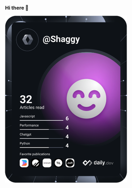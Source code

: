 ### Hi there 👋

<a href="https://app.daily.dev/pawan-bansari-agile"><img src="https://github.com/pawan-bansari-agile/pawan-bansari-agile/blob/main/devcard.svg" width="400" alt="Pawan's Dev Card!!!"/></a>

<!--
**pawan-bansari-agile/pawan-bansari-agile** is a ✨ _special_ ✨ repository because its `README.md` (this file) appears on your GitHub profile.

Here are some ideas to get you started:

- 🔭 I’m currently working on ...
- 🌱 I’m currently learning ...
- 👯 I’m looking to collaborate on ...
- 🤔 I’m looking for help with ...
- 💬 Ask me about ...
- 📫 How to reach me: ...
- 😄 Pronouns: ...
- ⚡ Fun fact: ...
-->
